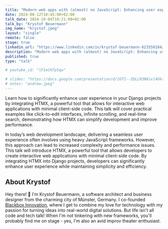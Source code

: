 ```yaml
---
title: "Modern web apps with (almost) no JavaScript: Enhancing user experience with HTMX in Django"
date: 2024-08-12T10:45:00+02:00
talk_date: 2024-10-04T10:21:00+02:00
talk_by: "Krystof Beuermann"
img_name: "krystof.jpeg"
layout: "single"
remote: false
stage: true
linkedin_url: "https://www.linkedin.com/in/krystof-beuermann-623558184/"
description: "Modern web apps with (almost) no JavaScript: Enhancing user experience with HTMX in Django"
published: true
type: "talk"

# youtube_id: "lF1eCH7p5qw"

# slides: "https://docs.google.com/presentation/d/1OTI--ZQLLR3N8ixl4OktEwbXfiau_0BNXicl_3j5uYc/edit?usp=sharing"
# notes: "andrew.jpeg"
---
```


Learn how to significantly enhance user experience in your Django projects by integrating HTMX, a powerful tool that allows for interactive web applications with minimal client-side code. This talk will cover practical examples like click-to-edit interfaces, infinite scrolling, and real-time search, demonstrating how HTMX can simplify development and improve performance.

In today’s web development landscape, delivering a seamless user experience often involves using heavy JavaScript frameworks. However, this approach can lead to increased complexity and performance issues. This talk will introduce HTMX, a powerful tool that allows developers to create interactive web applications with minimal client-side code. By integrating HTMX into Django projects, developers can significantly enhance user experience while maintaining simplicity and efficiency.

## About Krystof

Hey there! 👋 I'm Krystof Beuermann, a software architect and business designer from the charming city of Münster, Germany. I co-founded [Blackbox Innovation](https://www.blackbox.ms/), where I get to combine my love for technology with my passion for turning ideas into real-world digital solutions. 
But life isn't all code and tech talk! When I'm not tinkering with new frameworks, you'll probably find me on stage - yes, I'm also an avid improv theater enthusiast.

